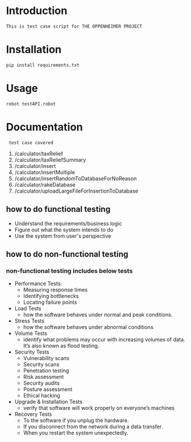 # Introduction
    This is test case script for THE OPPENHEIMER PROJECT 

# Installation
    pip install requirements.txt

# Usage
    robot testAPI.robot

# Documentation
     test case covered
1. /calculator/taxRelief
2. /calculator/taxReliefSummary
3. /calculator/insert
4. /calculator/insertMultiple
5. /calculator/insertRandomToDatabaseForNoReason
6. /calculator/rakeDatabase
7. /calculator/uploadLargeFileForInsertionToDatabase


## how to do functional testing

* Understand the requirements/business logic
* Figure out what the system intends to do
* Use the system from user's perspective


## how to do non-functional testing
###     non-functional testing includes below tests
* Performance Tests:
  * Measuring response times
  * Identifying bottlenecks
  * Locating failure points
* Load Tests
  * how the software behaves under normal and peak conditions.
* Stress Tests
  * how the software behaves under abnormal conditions
* Volume Tests
  * identify what problems may occur with increasing volumes of data. It’s also known as flood testing.
* Security Tests
  *  Vulnerability scans
  *  Security scans               
  *  Penetration testing
  *  Risk assessment
  *  Security audits
  *  Posture assessment
  *  Ethical hacking
* Upgrade & Installation Tests
  * verify that software will work properly on everyone’s machines
* Recovery Tests
  *  To the software if you unplug the hardware.
  *  If you disconnect from the network during a data transfer.
  *  When you restart the system unexpectedly.
